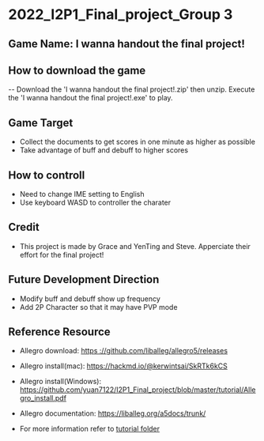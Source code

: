 # 2022_I2P1_Final_project_Group 3

## Game Name: I wanna handout the final project!

## How to download the game
-- Download the 'I wanna handout the final project!.zip' then unzip.
   Execute the 'I wanna handout the final project!.exe' to play.

## Game Target
- Collect the documents to get scores in one minute as higher as possible
- Take advantage of buff and debuff to higher scores

## How to controll
- Need to change IME setting to English  
- Use keyboard WASD to controller the charater

## Credit
- This project is made by Grace and YenTing and Steve.
  Apperciate their effort for the final project!

## Future Development Direction
- Modify buff and debuff show up frequency
- Add 2P Character so that it may have PVP mode

## Reference Resource

- Allegro download: [https ://github.com/liballeg/allegro5/releases](https://github.com/liballeg/allegro5/releases)

- Allegro install(mac): https://hackmd.io/@kerwintsai/SkRTk6kCS
- Allegro install(Windows):  https://github.com/yuan7122/I2P1_Final_project/blob/master/tutorial/Allegro_install.pdf
- Allegro documentation: https://liballeg.org/a5docs/trunk/
- For more information refer to [tutorial folder](https://github.com/yuan7122/I2P1_Final_project/tree/master/tutorial)